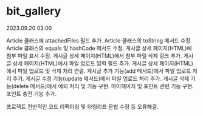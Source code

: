 # bit_gallery
2023.09.20 03:00

Article 클래스에 attachedFiles 필드 추가.
Article 클래스의 toString 메서드 수정.
Article 클래스의 equals 및 hashCode 메서드 수정.
게시글 상세 페이지(HTML)에 첨부 파일 표시 수정.
게시글 상세 페이지(HTML)에서 첨부 파일 삭제 링크 추가.
게시글 상세 페이지(HTML)에서 파일 업로드 입력 필드 추가.
게시글 상세 페이지(HTML)에서 파일 업로드 및 삭제 처리 연결.
게시글 추가 기능(add 메서드)에서 파일 업로드 처리 추가.
게시글 수정 기능(update 메서드)에서 파일 업로드 처리 추가.
게시글 삭제 기능(delete 메서드)에서 예외 처리 및 기능 구현.
마이페이지 및 포인트 관련 기능 구현.
포인트 충전 기능 추가.

프로젝트 전반적인 코드 리팩터링 및 타임리프 문법 수정 등 오류해결.
